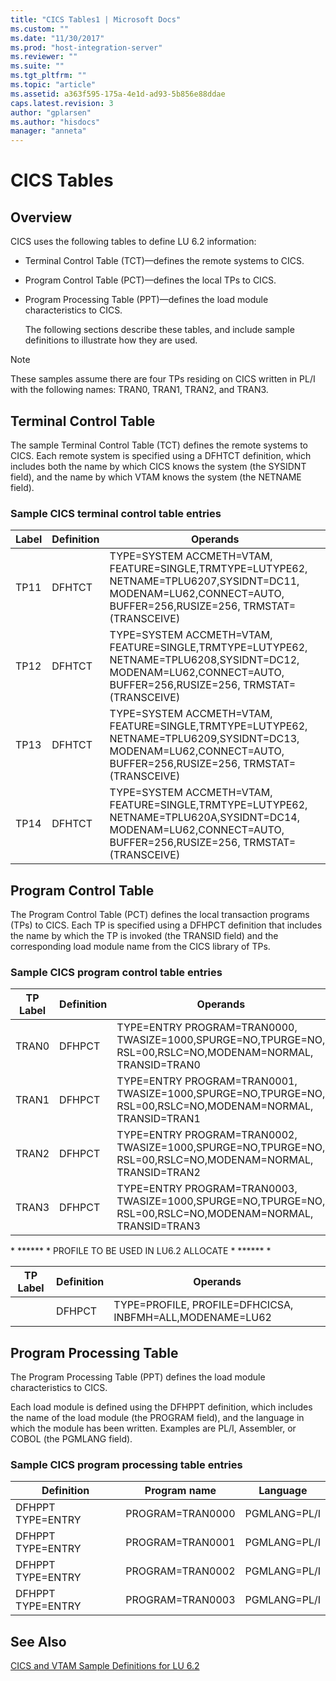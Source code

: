 ```yaml
---
title: "CICS Tables1 | Microsoft Docs"
ms.custom: ""
ms.date: "11/30/2017"
ms.prod: "host-integration-server"
ms.reviewer: ""
ms.suite: ""
ms.tgt_pltfrm: ""
ms.topic: "article"
ms.assetid: a363f595-175a-4e1d-ad93-5b856e88ddae
caps.latest.revision: 3
author: "gplarsen"
ms.author: "hisdocs"
manager: "anneta"
---
```

# CICS Tables

## Overview
CICS uses the following tables to define LU 6.2 information:  
  
- Terminal Control Table (TCT)—defines the remote systems to CICS.  
  
- Program Control Table (PCT)—defines the local TPs to CICS.  
  
- Program Processing Table (PPT)—defines the load module characteristics to CICS.  
  
  The following sections describe these tables, and include sample definitions to illustrate how they are used.  
  
> [!NOTE]
>  These samples assume there are four TPs residing on CICS written in PL/I with the following names: TRAN0, TRAN1, TRAN2, and TRAN3.  

## Terminal Control Table
The sample Terminal Control Table (TCT) defines the remote systems to CICS. Each remote system is specified using a DFHTCT definition, which includes both the name by which CICS knows the system (the SYSIDNT field), and the name by which VTAM knows the system (the NETNAME field).  
  
### Sample CICS terminal control table entries  
  
|Label|Definition|Operands|  
|-----------|----------------|--------------|  
|TP11|DFHTCT|TYPE=SYSTEM ACCMETH=VTAM, FEATURE=SINGLE,TRMTYPE=LUTYPE62, NETNAME=TPLU6207,SYSIDNT=DC11, MODENAM=LU62,CONNECT=AUTO, BUFFER=256,RUSIZE=256, TRMSTAT=(TRANSCEIVE)|  
|TP12|DFHTCT|TYPE=SYSTEM ACCMETH=VTAM, FEATURE=SINGLE,TRMTYPE=LUTYPE62, NETNAME=TPLU6208,SYSIDNT=DC12, MODENAM=LU62,CONNECT=AUTO, BUFFER=256,RUSIZE=256, TRMSTAT=(TRANSCEIVE)|  
|TP13|DFHTCT|TYPE=SYSTEM ACCMETH=VTAM, FEATURE=SINGLE,TRMTYPE=LUTYPE62, NETNAME=TPLU6209,SYSIDNT=DC13, MODENAM=LU62,CONNECT=AUTO, BUFFER=256,RUSIZE=256, TRMSTAT=(TRANSCEIVE)|  
|TP14|DFHTCT|TYPE=SYSTEM ACCMETH=VTAM, FEATURE=SINGLE,TRMTYPE=LUTYPE62, NETNAME=TPLU620A,SYSIDNT=DC14, MODENAM=LU62,CONNECT=AUTO, BUFFER=256,RUSIZE=256, TRMSTAT=(TRANSCEIVE)| 

## Program Control Table
The Program Control Table (PCT) defines the local transaction programs (TPs) to CICS. Each TP is specified using a DFHPCT definition that includes the name by which the TP is invoked (the TRANSID field) and the corresponding load module name from the CICS library of TPs.  
  
### Sample CICS program control table entries  
  
|TP Label|Definition|Operands|  
|--------------|----------------|--------------|  
|TRAN0|DFHPCT|TYPE=ENTRY PROGRAM=TRAN0000, TWASIZE=1000,SPURGE=NO,TPURGE=NO, RSL=00,RSLC=NO,MODENAM=NORMAL, TRANSID=TRAN0|  
|TRAN1|DFHPCT|TYPE=ENTRY PROGRAM=TRAN0001, TWASIZE=1000,SPURGE=NO,TPURGE=NO, RSL=00,RSLC=NO,MODENAM=NORMAL, TRANSID=TRAN1|  
|TRAN2|DFHPCT|TYPE=ENTRY PROGRAM=TRAN0002, TWASIZE=1000,SPURGE=NO,TPURGE=NO, RSL=00,RSLC=NO,MODENAM=NORMAL, TRANSID=TRAN2|  
|TRAN3|DFHPCT|TYPE=ENTRY PROGRAM=TRAN0003, TWASIZE=1000,SPURGE=NO,TPURGE=NO, RSL=00,RSLC=NO,MODENAM=NORMAL, TRANSID=TRAN3|  
  
 \* ****** * PROFILE TO BE USED IN LU6.2 ALLOCATE \* \*\*\*\*\*\* \*  
  
|TP Label|Definition|Operands|  
|--------------|----------------|--------------|  
||DFHPCT|TYPE=PROFILE, PROFILE=DFHCICSA, INBFMH=ALL,MODENAME=LU62|  

## Program Processing Table
The Program Processing Table (PPT) defines the load module characteristics to CICS.  
  
 Each load module is defined using the DFHPPT definition, which includes the name of the load module (the PROGRAM field), and the language in which the module has been written. Examples are PL/I, Assembler, or COBOL (the PGMLANG field).  
  
### Sample CICS program processing table entries  
  
|Definition|Program name|Language|  
|----------------|------------------|--------------|  
|DFHPPT TYPE=ENTRY|PROGRAM=TRAN0000|PGMLANG=PL/I|  
|DFHPPT TYPE=ENTRY|PROGRAM=TRAN0001|PGMLANG=PL/I|  
|DFHPPT TYPE=ENTRY|PROGRAM=TRAN0002|PGMLANG=PL/I|  
|DFHPPT TYPE=ENTRY|PROGRAM=TRAN0003|PGMLANG=PL/I|  

  
## See Also  
 [CICS and VTAM Sample Definitions for LU 6.2](../core/cics-and-vtam-sample-definitions-for-lu-6-21.md)